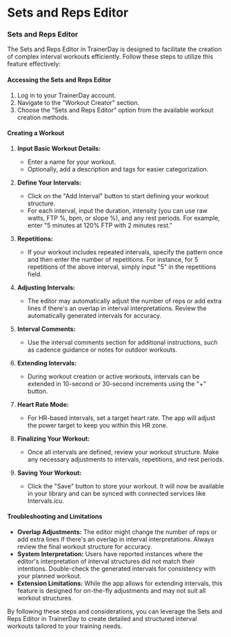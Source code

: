 # Sets and Reps Editor

### Sets and Reps Editor

The Sets and Reps Editor in TrainerDay is designed to facilitate the creation of complex interval workouts efficiently. Follow these steps to utilize this feature effectively:

#### Accessing the Sets and Reps Editor

1. Log in to your TrainerDay account.
2. Navigate to the "Workout Creator" section.
3. Choose the "Sets and Reps Editor" option from the available workout creation methods.

#### Creating a Workout

1. **Input Basic Workout Details:**
   - Enter a name for your workout.
   - Optionally, add a description and tags for easier categorization.

2. **Define Your Intervals:**
   - Click on the "Add Interval" button to start defining your workout structure.
   - For each interval, input the duration, intensity (you can use raw watts, FTP %, bpm, or slope %), and any rest periods. For example, enter "5 minutes at 120% FTP with 2 minutes rest."

3. **Repetitions:**
   - If your workout includes repeated intervals, specify the pattern once and then enter the number of repetitions. For instance, for 5 repetitions of the above interval, simply input "5" in the repetitions field.

4. **Adjusting Intervals:**
   - The editor may automatically adjust the number of reps or add extra lines if there's an overlap in interval interpretations. Review the automatically generated intervals for accuracy.

5. **Interval Comments:**
   - Use the interval comments section for additional instructions, such as cadence guidance or notes for outdoor workouts.

6. **Extending Intervals:**
   - During workout creation or active workouts, intervals can be extended in 10-second or 30-second increments using the "+" button.

7. **Heart Rate Mode:**
   - For HR-based intervals, set a target heart rate. The app will adjust the power target to keep you within this HR zone.

8. **Finalizing Your Workout:**
   - Once all intervals are defined, review your workout structure. Make any necessary adjustments to intervals, repetitions, and rest periods.

9. **Saving Your Workout:**
   - Click the "Save" button to store your workout. It will now be available in your library and can be synced with connected services like Intervals.icu.

#### Troubleshooting and Limitations

- **Overlap Adjustments:** The editor might change the number of reps or add extra lines if there's an overlap in interval interpretations. Always review the final workout structure for accuracy.
- **System Interpretation:** Users have reported instances where the editor's interpretation of interval structures did not match their intentions. Double-check the generated intervals for consistency with your planned workout.
- **Extension Limitations:** While the app allows for extending intervals, this feature is designed for on-the-fly adjustments and may not suit all workout structures.

By following these steps and considerations, you can leverage the Sets and Reps Editor in TrainerDay to create detailed and structured interval workouts tailored to your training needs.